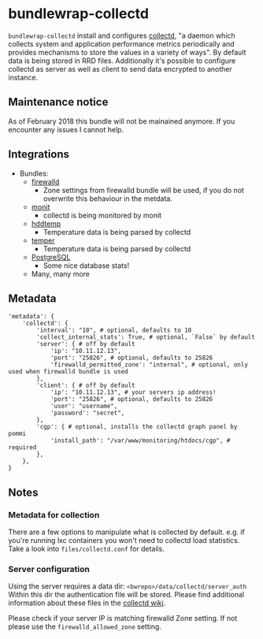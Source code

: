 # bundlewrap-collectd

`bundlewrap-collectd` install and configures [collectd](https://collectd.org/), "a daemon which collects system and application performance metrics periodically and provides mechanisms to store the values in a variety of ways".
By default data is being stored in RRD files.
Additionally it's possible to configure collectd as server as well as client to send data encrypted to another instance.

## Maintenance notice

As of February 2018 this bundle will not be mainained anymore. If you encounter any issues I cannot help.

## Integrations

* Bundles:
  * [firewalld](https://github.com/rullmann/bundlewrap-firewalld)
    * Zone settings from firewalld bundle will be used, if you do not overwrite this behaviour in the metdata.
  * [monit](https://github.com/rullmann/bundlewrap-monit)
    * collectd is being monitored by monit
  * [hddtemp](https://github.com/rullmann/bundlewrap-hddtemp)
    * Temperature data is being parsed by collectd
  * [temper](https://github.com/rullmann/bundlewrap-temper)
    * Temperature data is being parsed by collectd
  * [PostgreSQL](https://github.com/rullmann/bundlewrap-postgresql)
    * Some nice database stats!
  * Many, many more

## Metadata

    'metadata': {
        'collectd': {
            'interval': "10", # optional, defaults to 10
            'collect_internal_stats': True, # optional, `False` by default
            'server': { # off by default
                'ip': "10.11.12.13",
                'port': "25826", # optional, defaults to 25826
                'firewalld_permitted_zone': "internal", # optional, only used when firewalld bundle is used
            },
            'client': { # off by default
                'ip': "10.11.12.13", # your servers ip address!
                'port': "25826", # optional, defaults to 25826
                'user': "username",
                'password': "secret",
            },
            'cgp': { # optional, installs the collectd graph panel by pommi
                'install_path': "/var/www/monitoring/htdocs/cgp", # required
            },
        },
    }

## Notes

### Metadata for collection

There are a few options to manipulate what is collected by default. e.g. if you're running lxc containers you won't need to collectd load statistics. Take a look into `files/collectd.conf` for details.

### Server configuration

Using the server requires a data dir: `<bwrepo>/data/collectd/server_auth`
Within this dir the authentication file will be stored. Please find additional information about these files in the [collectd wiki](https://collectd.org/wiki/index.php/Networking_introduction#Cryptographic_setup).

Please check if your server IP is matching firewalld Zone setting. If not please use the `firewalld_allowed_zone` setting.
